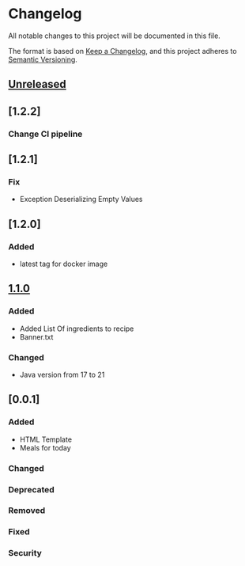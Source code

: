 # Changelog

All notable changes to this project will be documented in this file.

The format is based on [Keep a Changelog](https://keepachangelog.com/en/1.1.0/),
and this project adheres to [Semantic Versioning](https://semver.org/spec/v2.0.0.html).

## [Unreleased]

## [1.2.2]
### Change CI pipeline

## [1.2.1]
### Fix
- Exception Deserializing Empty Values

## [1.2.0]
### Added
- latest tag for docker image

## [1.1.0]
### Added
- Added List Of ingredients to recipe
- Banner.txt
### Changed
- Java version from 17 to 21

## [0.0.1]

### Added
- HTML Template
- Meals for today
### Changed
### Deprecated
### Removed
### Fixed
### Security

[unreleased]: https://github.com/schmitzCatz/tandoor-dashboard/compare/v0.0.1...HEAD
[1.1.0]: https://github.com/schmitzCatz/tandoor-dashboard/compare/v1.1.0...v0.0.1